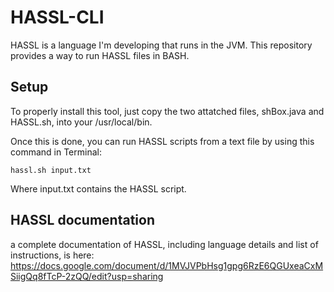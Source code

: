 # HASSL-CLI

HASSL is a language I'm developing that runs in the JVM. This repository provides a way to run HASSL files in BASH.

## Setup

To properly install this tool, just copy the two attatched files, shBox.java and HASSL.sh, into your /usr/local/bin. 

Once this is done, you can run HASSL scripts from a text file by using this command in Terminal:

```
hassl.sh input.txt
```

Where input.txt contains the HASSL script. 

## HASSL documentation

a complete documentation of HASSL, including language details and list of instructions, is here: https://docs.google.com/document/d/1MVJVPbHsg1gpg6RzE6QGUxeaCxMSiigQq8fTcP-2zQQ/edit?usp=sharing
